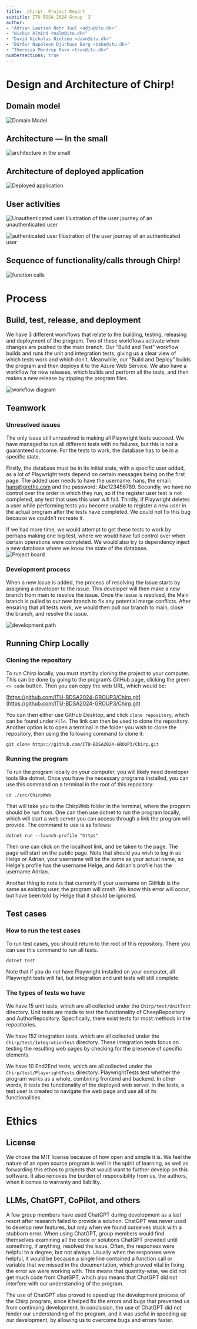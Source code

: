 ```yaml
---
title: _Chirp!_ Project Report
subtitle: ITU BDSA 2024 Group `3`
author:
- "Adrian Laursen Nohr Juul <adju@itu.dk>"
- "Nickie Almind <nalm@itu.dk>"
- "David Nicholas Nielsen <davn@itu.dk>"
- "Bárður Napoleon Djurhuus Berg <babe@itu.dk>"
- "Theresia Mondrup Ravn <trav@itu.dk>"
numbersections: true
---
```


# Design and Architecture of Chirp\!
## Domain model

![Domain Model](./images/domainModel.png)

## Architecture — In the small

![architecture in the small](./images/arcInSmall.png)

## Architecture of deployed application

![Deployed application](./images/deployedApplication.png)

## User activities

![Unauthenticated user](./images/unauthUser.png)
Illustration of the user journey of an unauthenticated user

![authenticated user](./images/authUser.png)
Illustration of the user journey of an authenticated user

## Sequence of functionality/calls through Chirp\!

![function calls](./images/functionCall.png)

# Process

## Build, test, release, and deployment

We have 3 different workflows that relate to the building, testing, releasing and deployment of the program. Two of these workflows activate when changes are pushed to the main branch. Our “Build and Test” workflow builds and runs the unit and integration tests, giving us a clear view of which tests work and which don’t. Meanwhile, our “Build and Deploy” builds the program and then deploys it to the Azure Web Service. We also have a workflow for new releases, which builds and perform all the tests, and then makes a new release by zipping the program files.

![workflow diagram](./images/workflow.png)

## Teamwork

### Unresolved issues

The only issue still unresolved is making all Playwright tests succeed. We have managed to run all different tests with no failures, but this is not a guaranteed outcome. For the tests to work, the database has to be in a specific state. 

Firstly, the database must be in its initial state, with a specific user added, as a lot of Playwright tests depend on certain messages being on the first page. The added user needs to have the username: hans, the email: [hans@grethe.com](mailto:hans@grethe.com) and the password: Abc123456789. Secondly, we have no control over the order in which they run, so if the register user test is not completed, any test that uses this user will fail. Thirdly, if Playwright deletes a user while performing tests you become unable to register a new user in the actual program after the tests have completed. We could not fix this bug because we couldn’t recreate it. 

If we had more time, we would attempt to get these tests to work by perhaps making one big test, where we would have full control over when certain operations were completed. We would also try to dependency inject a new database where we know the state of the database.   
![Project board](./images/projectBoard.png)

### Development process

When a new issue is added, the process of resolving the issue starts by assigning a developer to the issue. This developer will then make a new branch from main to resolve the issue. Once the issue is resolved, the Main branch is pulled to our new branch to fix any potential merge conflicts. After ensuring that all tests work, we would then pull our branch to main, close the branch, and resolve the issue.

![development path](./images/devPath.png)

## **Running Chirp Locally**

### **Cloning the repository**

To run Chirp locally, you must start by cloning the project to your computer. This can be done by going to the program’s GitHub page, clicking the green `<> code` button. Then you can copy the web URL, which would be:

[https://github.com/ITU-BDSA2024-GROUP3/Chirp.git](https://github.com/ITU-BDSA2024-GROUP3/Chirp.git)

You can then either use GitHub Desktop, and click `clone repository`, which can be found under `File`. The link can then be used to clone the repository. Another option is to open a terminal in the folder you wish to clone the repository, then using the following command to clone it:

`git clone https://github.com/ITU-BDSA2024-GROUP3/Chirp.git`

### **Running the program**

To run the program locally on your computer, you will likely need developer tools like dotnet. Once you have the necessary programs installed, you can use this command on a terminal in the root of this repository:

`cd ./src/ChirpWeb`

That will take you to the ChirpWeb folder in the terminal, where the program should be run from. One can then use dotnet to run the program locally, which will start a web server you can access through a link the program will provide. The command to use is as follows:

`dotnet run --launch-profile "https"`

Then one can click on the localhost link, and be taken to the page. The page will start on the public page. Note that should you wish to log in as Helge or Adrian, your username will be the same as your actual name, so Helge's profile has the username Helge, and Adrian's profile has the username Adrian.

Another thing to note is that currently if your username on GitHub is the same as existing user, the program will crash. We know this error will occur, but have been told by Helge that it should be ignored.

## **Test cases**

### **How to run the test cases**

To run test cases, you should return to the root of this repository. There you can use this command to run all tests.

`dotnet test`

Note that if you do not have Playwright installed on your computer, all Playwright tests will fail, but integration and unit tests will still complete.

### **The types of tests we have**

We have 15 unit tests, which are all collected under the `Chirp/test/UnitTest` directory. Unit tests are made to test the functionality of CheepRepository and AuthorRepository. Specifically, there exist tests for most methods in the repositories.

We have 152 integration tests, which are all collected under the `Chirp/test/IntegrationTest` directory. These integration tests focus on testing the resulting web pages by checking for the presence of specific elements.

We have 10 End2End tests, which are all collected under the `Chirp/test/PlaywrightTests` directory. PlaywrightTests test whether the program works as a whole, combining frontend and backend. In other words, it tests the functionality of the deployed web server. In the tests, a test user is created to navigate the web page and use all of its functionalities.

# Ethics

## License

We chose the MIT license because of how open and simple it is. We feel the nature of an open source program is well in the spirit of learning, as well as forwarding this ethos to projects that would want to further develop on this software. It also removes the burden of responsibility from us, the authors, when it comes to warranty and liability.

## LLMs, ChatGPT, CoPilot, and others

A few group members have used ChatGPT during development as a last resort after research failed to provide a solution. ChatGPT was never used to develop new features, but only when we found ourselves stuck with a stubborn error. When using ChatGPT, group members would find themselves examining all the code or solutions ChatGPT provided until something, if anything, resolved the issue. Often, the responses were helpful to a degree, but not always. Usually when the responses were helpful, it would be because a single line contained a function call or variable that we missed in the documentation, which proved vital in fixing the error we were working with. This means that quantity-wise, we did not get much code from ChatGPT, which also means that ChatGPT did not interfere with our understanding of the program. 

The use of ChatGPT also proved to speed up the development process of the Chirp program, since it helped fix the errors and bugs that prevented us from continuing development. In conclusion, the use of ChatGPT did not hinder our understanding of the program, and it was useful in speeding up our development, by allowing us to overcome bugs and errors faster.